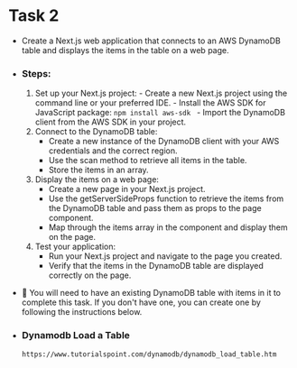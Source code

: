 # Task 2
- Create a Next.js web application that connects to an AWS DynamoDB table and displays the items in the table on a web page.
  
* ### Steps: 
    1. Set up your Next.js project:
           - Create a new Next.js project using the command line or your preferred IDE.
           - Install the AWS SDK for JavaScript package: <code>npm install aws-sdk </code>
           - Import the DynamoDB client from the AWS SDK in your project.           
    2. Connect to the DynamoDB table:
          - Create a new instance of the DynamoDB client with your AWS credentials and the correct region.
          - Use the scan method to retrieve all items in the table.
          - Store the items in an array. 
    3. Display the items on a web page:
          - Create a new page in your Next.js project.
          - Use the getServerSideProps function to retrieve the items from the DynamoDB table and pass them as props to the page component.
          - Map through the items array in the component and display them on the page. 
    4. Test your application:
          - Run your Next.js project and navigate to the page you created.
          - Verify that the items in the DynamoDB table are displayed correctly on the page.
- 📓 You will need to have an existing DynamoDB table with items in it to complete this task. If you don't have one, you can create one by following the instructions below. 
- ### Dynamodb Load a Table
      https://www.tutorialspoint.com/dynamodb/dynamodb_load_table.htm

